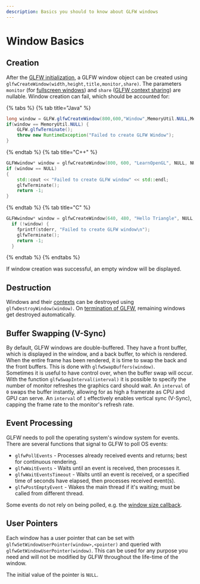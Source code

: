 ```yaml
---
description: Basics you should to know about GLFW windows
---
```


# Window Basics

## Creation

After the [GLFW initialization](https://app.gitbook.com/@desertcookie/s/glfw-in-a-nutshell/preparation/library-setup#initialization), a GLFW window object can be created using `glfwCreateWindow(width,height,title,monitor,share)`. The parameters `monitor` (for [fullscreen windows](https://app.gitbook.com/@desertcookie/s/glfw-in-a-nutshell/windows/fullscreen#on-window-creation)) and `share` ([GLFW context sharing](https://app.gitbook.com/@desertcookie/s/glfw-in-a-nutshell/windows/fullscreen#on-window-creation)) are nullable. Window creation can fail, which should be accounted for:

{% tabs %}
{% tab title="Java" %}

```java
long window = GLFW.glfwCreateWindow(800,600,"Window",MemoryUtil.NULL,MemoryUtil.NULL);
if(window == MemoryUtil.NULL) {
	GLFW.glfwTerminate();
	throw new RuntimeException("Failed to create GLFW Window");
}
```

{% endtab %}
{% tab title="C++" %}

```cpp
GLFWwindow* window = glfwCreateWindow(800, 600, "LearnOpenGL", NULL, NULL);
if (window == NULL)
{
    std::cout << "Failed to create GLFW window" << std::endl;
    glfwTerminate();
    return -1;
}
```

{% endtab %}
{% tab title="C" %}

```c
GLFWwindow* window = glfwCreateWindow(640, 480, "Hello Triangle", NULL, NULL);
  if (!window) {
    fprintf(stderr, "Failed to create GLFW window\n");
    glfwTerminate();
    return -1;
  }
```

{% endtab %}
{% endtabs %}

If window creation was successful, an empty window will be displayed.

## Destruction

Windows and their [contexts](https://app.gitbook.com/@desertcookie/s/glfw-in-a-nutshell/contexts/context-basics#context-objects) can be destroyed using `glfwDestroyWindow(window)`. On [termination of GLFW](https://app.gitbook.com/@desertcookie/s/glfw-in-a-nutshell/preparation/library-setup#termination), remaining windows get destroyed automatically.

## Buffer Swapping (V-Sync)

By default, GLFW windows are double-buffered. They have a front buffer, which is displayed in the window, and a back buffer, to which is rendered. When the entire frame has been rendered, it is time to swap the back and the front buffers. This is done with `glfwSwapBuffers(window)`.  
Sometimes it is useful to have control over, when the buffer swap will occur. With the function `glfwSwapInterval(interval)` it is possible to specify the number of monitor refreshes the graphics card should wait. An `interval` of `0` swaps the buffer instantly, allowing for as high a framerate as CPU and GPU can serve. An `interval` of `1` effectively enables vertical sync (V-Sync), capping the frame rate to the monitor's refresh rate.

## Event Processing

GLFW needs to poll the operating system's window system for events. There are several functions that signal to GLFW to poll OS events:

* `glfwPollEvents` - Processes already received events and returns; best for continuous rendering.
* `glfwWaitEvents` - Waits until an event is received, then processes it.
* `glfwWaitEventsTimeout` - Waits until an event is received, or a specified time of seconds have elapsed, then processes received event(s).
* `glfwPostEmptyEvent` - Wakes the main thread if it's waiting; must be called from different thread.

Some events do not rely on being polled, e.g. the [window size callback](https://app.gitbook.com/@desertcookie/s/glfw-in-a-nutshell/windows/callbacks#types-of-callbacks).

## User Pointers

Each window has a user pointer that can be set with `glfwSetWindowUserPointer(window>,<pointer)` and queried with `glfwGetWindowUserPointer(window)`. This can be used for any purpose you need and will not be modified by GLFW throughout the life-time of the window.

The initial value of the pointer is `NULL`.

